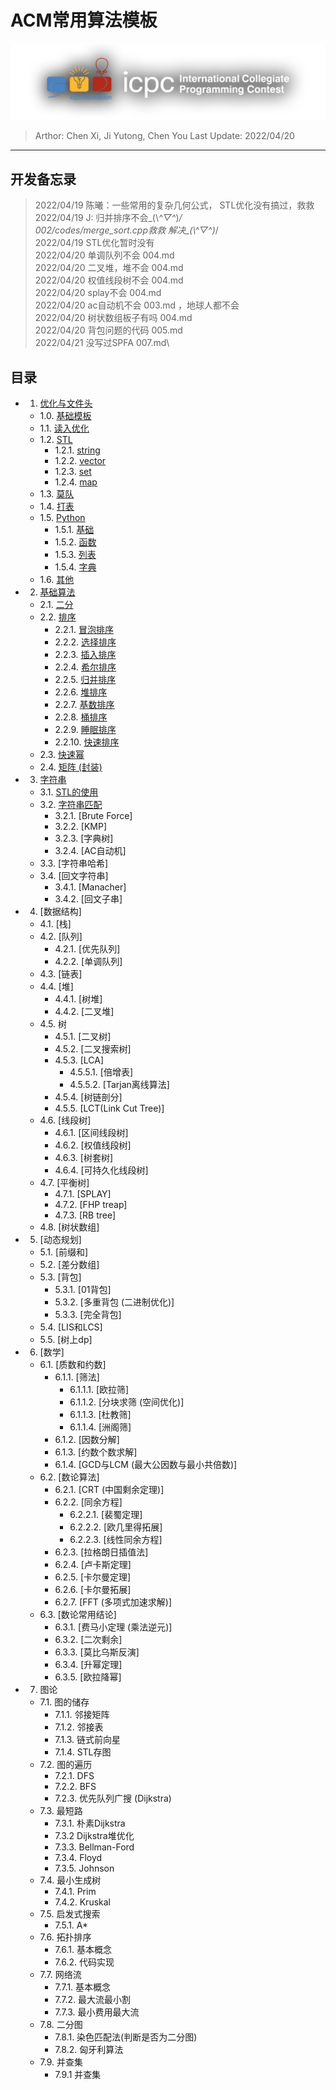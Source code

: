 # ACM常用算法模板

![ICPC Logo](assets/icpcLogo.png)

> Arthor: Chen Xi, Ji Yutong, Chen You
> Last Update: 2022/04/20
---

## 开发备忘录

> 2022/04/19 陈曦：一些常用的复杂几何公式，
> STL优化没有搞过，救救\
> 2022/04/19 J: 归并排序不会\_(\\*^▽^*)_/\
> 002/codes/merge_sort.cpp救救  解决\_(\\*^▽^*)_/\
> 2022/04/19 STL优化暂时没有\
> 2022/04/20 单调队列不会 004.md\
> 2022/04/20 二叉堆，堆不会 004.md\
> 2022/04/20 权值线段树不会 004.md\
> 2022/04/20 splay不会 004.md\
> 2022/04/20 ac自动机不会 003.md ，地球人都不会\
> 2022/04/20 树状数组板子有吗 004.md\
> 2022/04/20 背包问题的代码 005.md\
> 2022/04/21 没写过SPFA 007.md\

## 目录

<!-- Index Start -->

+ 1. [优化与文件头]()
  + 1.0. [基础模板](./chapters/001/001.md/#10-基础模板)
  + 1.1. [读入优化](./chapters/001/001.md#11-读入优化)
  + 1.2. [STL](./chapters/001/001.md/#12-STL)
    + 1.2.1. [string](./chapters/001/001.md/#121-string)
    + 1.2.2. [vector](./chapters/001/001.md/#122-vector)
    + 1.2.3. [set](./chapters/001/001.md/#123-set)
    + 1.2.4. [map](./chapters/001/001.md/#124-map)
  + 1.3. [莫队](./chapters/001/001.md/#13-莫队)
  + 1.4. [打表](./chapters/001/001.md/#14-打表)
  + 1.5. [Python](./chapters/001/001.md/#15-Python)
    + 1.5.1. [基础](./chapters/001/001.md/#151-基础)
    + 1.5.2. [函数](./chapters/001/001.md/#152-函数)
    + 1.5.3. [列表](./chapters/001/001.md/#153-列表)
    + 1.5.4. [字典](./chapters/001/001.md/#154-字典)
  + 1.6. [其他](./chapters/001/001.md/#16-其他)
+ 2. [基础算法](./chapters/002/002.md/#20-基础算法)
  + 2.1. [二分](./chapters/002/002.md#21-二分)
  + 2.2. [排序](./chapters/002/002.md#22-排序)
    + 2.2.1. [冒泡排序](./chapters/002/002.md#221-冒泡排序)
    + 2.2.2. [选择排序](./chapters/002/002.md#222-选择排序)
    + 2.2.3. [插入排序](./chapters/002/002.md#223-插入排序)
    + 2.2.4. [希尔排序](./chapters/002/002.md#224-希尔排序)
    + 2.2.5. [归并排序](./chapters/002/002.md#225-归并排序)
    + 2.2.6. [堆排序](./chapters/002/002.md#226-堆排序)
    + 2.2.7. [基数排序](./chapters/002/002.md#227-基数排序)
    + 2.2.8. [桶排序](./chapters/002/002.md#228-桶排序)
    + 2.2.9. [睡眠排序](./chapters/002/002.md#229-睡眠排序)
    + 2.2.10. [快速排序](./chapters/002/002.md#230-快速排序)
  + 2.3. [快速幂](./chapters/002/002.md#23-快速幂)
  + 2.4. [矩阵 (封装)](./chapters/002/002.md#24-矩阵)
+ 3. [字符串](./chapters/003/003.md/#30-字符串)
  + 3.1. [STL的使用](./chapters/001/001.md/#121-string)
  + 3.2. [字符串匹配](./chapters/003/003.md/#32-字符串匹配)
    + 3.2.1. [Brute Force]
    + 3.2.2. [KMP]
    + 3.2.3. [字典树]
    + 3.2.4. [AC自动机]
  + 3.3. [字符串哈希]
  + 3.4. [回文字符串]
    + 3.4.1. [Manacher]
    + 3.4.2. [回文子串]
+ 4. [数据结构]
  + 4.1. [栈]
  + 4.2. [队列]
    + 4.2.1. [优先队列]
    + 4.2.2. [单调队列]
  + 4.3. [链表]
  + 4.4. [堆]
    + 4.4.1. [树堆]
    + 4.4.2. [二叉堆]
  + 4.5. 树
    + 4.5.1. [二叉树]
    + 4.5.2. [二叉搜索树]
    + 4.5.3. [LCA]
      + 4.5.5.1. [倍增表]
      + 4.5.5.2. [Tarjan离线算法]
    + 4.5.4. [树链剖分]
    + 4.5.5. [LCT(Link Cut Tree)]
  + 4.6. [线段树]
    + 4.6.1. [区间线段树]
    + 4.6.2. [权值线段树]
    + 4.6.3. [树套树]
    + 4.6.4. [可持久化线段树]
  + 4.7. [平衡树]
    + 4.7.1. [SPLAY]
    + 4.7.2. [FHP treap]
    + 4.7.3. [RB tree]
  + 4.8. [树状数组]
+ 5. [动态规划]
  + 5.1. [前缀和]
  + 5.2. [差分数组]
  + 5.3. [背包]
    + 5.3.1. [01背包]
    + 5.3.2. [多重背包 (二进制优化)]
    + 5.3.3. [完全背包]  
  + 5.4. [LIS和LCS]
  + 5.5. [树上dp]
+ 6. [数学]
  + 6.1. [质数和约数]
    + 6.1.1. [筛法]
      + 6.1.1.1. [欧拉筛]
      + 6.1.1.2. [分块求筛 (空间优化)]
      + 6.1.1.3. [杜教筛]
      + 6.1.1.4. [洲阁筛]
    + 6.1.2. [因数分解]
    + 6.1.3. [约数个数求解]
    + 6.1.4. [GCD与LCM (最大公因数与最小共倍数)]
  + 6.2. [数论算法]
    + 6.2.1. [CRT (中国剩余定理)]
    + 6.2.2. [同余方程]
      + 6.2.2.1. [裴蜀定理]
      + 6.2.2.2. [欧几里得拓展]
      + 6.2.2.3. [线性同余方程]
    + 6.2.3. [拉格朗日插值法]
    + 6.2.4. [卢卡斯定理]
    + 6.2.5. [卡尔曼定理]
    + 6.2.6. [卡尔曼拓展]
    + 6.2.7. [FFT (多项式加速求解)]
  + 6.3. [数论常用结论]
    + 6.3.1. [费马小定理 (乘法逆元)]
    + 6.3.2. [二次剩余]
    + 6.3.3. [莫比乌斯反演]
    + 6.3.4. [升幂定理]
    + 6.3.5. [欧拉降幂]
+ 7. 图论
  + 7.1. 图的储存
    + 7.1.1. 邻接矩阵
    + 7.1.2. 邻接表
    + 7.1.3. 链式前向星
    + 7.1.4. STL存图
  + 7.2. 图的遍历
    + 7.2.1. DFS
    + 7.2.2. BFS
    + 7.2.3. 优先队列广搜 (Dijkstra)
  + 7.3. 最短路
    + 7.3.1. 朴素Dijkstra
    + 7.3.2  Dijkstra堆优化
    + 7.3.3. Bellman-Ford
    + 7.3.4. Floyd
    + 7.3.5. Johnson
  + 7.4. 最小生成树
    + 7.4.1. Prim
    + 7.4.2. Kruskal
  + 7.5. 启发式搜索
    + 7.5.1. A*
  + 7.6. 拓扑排序
    + 7.6.1. 基本概念
    + 7.6.2. 代码实现
  + 7.7. 网络流
    + 7.7.1. 基本概念
    + 7.7.2. 最大流最小割
    + 7.7.3. 最小费用最大流
  + 7.8. 二分图
    + 7.8.1. 染色匹配法(判断是否为二分图)
    + 7.8.2. 匈牙利算法
  + 7.9. 并查集
    + 7.9.1 并查集

<!-- Index End -->
